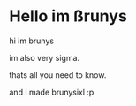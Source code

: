 # Hello im ßrunys
hi im brunys

im also very sigma.

thats all you need to know.

and i made brunysixl :p
